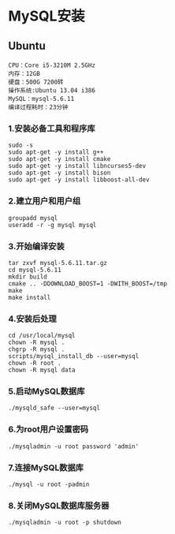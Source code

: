 # MySQL安装

## Ubuntu

```
CPU：Core i5-3210M 2.5GHz
内存：12GB
硬盘：500G 7200转
操作系统:Ubuntu 13.04 i386
MySQL：mysql-5.6.11
编译过程耗时：23分钟
```

### 1.安装必备工具和程序库

```
sudo -s
sudo apt-get -y install g++
sudo apt-get -y install cmake
sudo apt-get -y install libncurses5-dev
sudo apt-get -y install bison
sudo apt-get -y install libboost-all-dev
```
### 2.建立用户和用户组

```
groupadd mysql
useradd -r -g mysql mysql
```

### 3.开始编译安装

```
tar zxvf mysql-5.6.11.tar.gz
cd mysql-5.6.11
mkdir build
cmake .. -DDOWNLOAD_BOOST=1 -DWITH_BOOST=/tmp
make
make install
```

### 4.安装后处理

```
cd /usr/local/mysql
chown -R mysql .
chgrp -R mysql .
scripts/mysql_install_db --user=mysql
chown -R root .
chown -R mysql data
```

### 5.启动MySQL数据库

```
./mysqld_safe --user=mysql
```

### 6.为root用户设置密码

```
./mysqladmin -u root password 'admin'
```

### 7.连接MySQL数据库

```
./mysql -u root -padmin
```

### 8.关闭MySQL数据库服务器

```
./mysqladmin -u root -p shutdown
```
